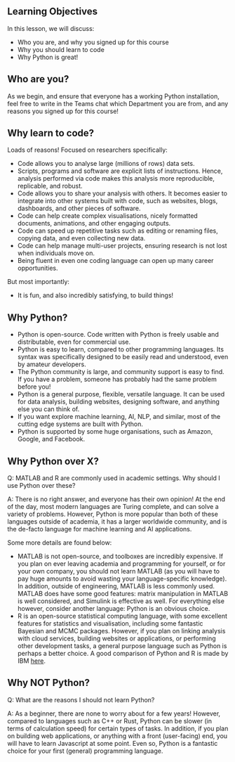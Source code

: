 <!-- ---
layout: page
title: Motivation and background
order: 2
session: 1
length: 15
toc: true
adapted: false
--- -->

## Learning Objectives

In this lesson, we will discuss:

- Who you are, and why you signed up for this course
- Why you should learn to code
- Why Python is great!


## Who are you?

As we begin, and ensure that everyone has a working Python installation, feel free to write in the Teams chat which Department you are from, and any reasons you signed up for this course!  


## Why learn to code?

Loads of reasons! Focused on researchers specifically:

- Code allows you to analyse large (millions of rows) data sets.
- Scripts, programs and software are explicit lists of instructions. Hence, analysis performed via code makes this analysis more reproducible, replicable, and robust.
- Code allows you to share your analysis with others. It becomes easier to integrate into other systems built with code, such as websites, blogs, dashboards, and other pieces of software.
- Code can help create complex visualisations, nicely formatted documents, animations, and other engaging outputs.
- Code can speed up repetitive tasks such as editing or renaming files, copying data, and even collecting new data.
- Code can help manage multi-user projects, ensuring research is not lost when individuals move on.
- Being fluent in even one coding language can open up many career opportunities.


But most importantly:

- It is fun, and also incredibly satisfying, to build things!


## Why Python?

- Python is open-source. Code written with Python is freely usable and distributable, even for commercial use.
- Python is easy to learn, compared to other programming languages. Its syntax was specifically designed to be easily read and understood, even by amateur developers.
- The Python community is large, and community support is easy to find. If you have a problem, someone has probably had the same problem before you!
- Python is a general purpose, flexible, versatile language. It can be used for data analysis, building websites, designing software, and anything else you can think of.
- If you want explore machine learning, AI, NLP, and similar, most of the cutting edge systems are built with Python.
- Python is supported by some huge organisations, such as Amazon, Google, and Facebook.


## Why Python over X?

Q: MATLAB and R are commonly used in academic settings. Why should I use Python over these?

A: There is no right answer, and everyone has their own opinion! At the end of the day, most modern languages are Turing complete, and can solve a variety of problems. However, Python is more popular than both of these languages outside of academia, it has a larger worldwide community, and is the de-facto language for machine learning and AI applications.


Some more details are found below:

- MATLAB is not open-source, and toolboxes are incredibly expensive. If you plan on ever leaving academia and programming for yourself, or for your own company, you should not learn MATLAB (as you will have to pay huge amounts to avoid wasting your language-specific knowledge). In addition, outside of engineering, MATLAB is less commonly used. MATLAB does have some good features: matrix manipulation in MATLAB is well considered, and Simulink is effective as well. For everything else however, consider another language: Python is an obvious choice.
- R is an open-source statistical computing language, with some excellent features for statistics and visualisation, including some fantastic Bayesian and MCMC packages. However, if you plan on linking analysis with cloud services, building websites or applications, or performing other development tasks, a general purpose language such as Python is perhaps a better choice. A good comparison of Python and R is made by IBM [here](https://www.ibm.com/cloud/blog/python-vs-r).


## Why NOT Python?

Q: What are the reasons I should not learn Python?

A: As a beginner, there are none to worry about for a few years! However, compared to languages such as C++ or Rust, Python can be slower (in terms of calculation speed) for certain types of tasks. In addition, if you plan on building web applications, or anything with a front (user-facing) end, you will have to learn Javascript at some point. Even so, Python is a fantastic choice for your first (general) programming language.
